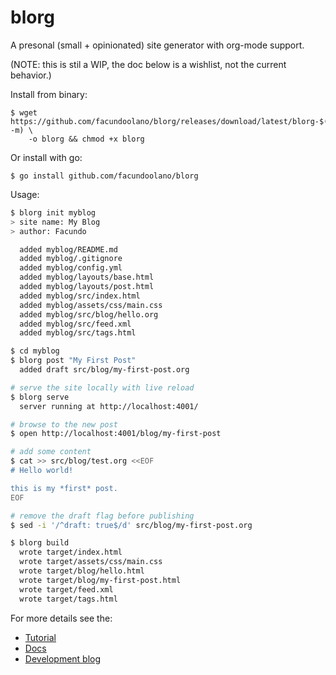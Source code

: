 # blorg
A presonal (small + opinionated) site generator with org-mode support.

(NOTE: this is stil a WIP, the doc below is a wishlist, not the current behavior.)

Install from binary:

    $ wget https://github.com/facundoolano/blorg/releases/download/latest/blorg-$(uname -m) \
        -o blorg && chmod +x blorg

Or install with go:

    $ go install github.com/facundoolano/blorg


Usage:

```bash
$ blorg init myblog
> site name: My Blog
> author: Facundo

  added myblog/README.md
  added myblog/.gitignore
  added myblog/config.yml
  added myblog/layouts/base.html
  added myblog/layouts/post.html
  added myblog/src/index.html
  added myblog/assets/css/main.css
  added myblog/src/blog/hello.org
  added myblog/src/feed.xml
  added myblog/src/tags.html

$ cd myblog
$ blorg post "My First Post"
  added draft src/blog/my-first-post.org

# serve the site locally with live reload
$ blorg serve
  server running at http://localhost:4001/

# browse to the new post
$ open http://localhost:4001/blog/my-first-post

# add some content
$ cat >> src/blog/test.org <<EOF
# Hello world!

this is my *first* post.
EOF

# remove the draft flag before publishing
$ sed -i '/^draft: true$/d' src/blog/my-first-post.org

$ blorg build
  wrote target/index.html
  wrote target/assets/css/main.css
  wrote target/blog/hello.html
  wrote target/blog/my-first-post.html
  wrote target/feed.xml
  wrote target/tags.html
```

For more details see the:

  - [Tutorial](https://blorg.olano.dev#tutorial)
  - [Docs](https://blorg.olano.dev#docs)
  - [Development blog](https://blorg.olano.dev#blog)
